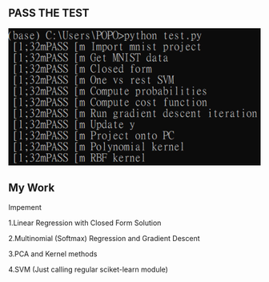 PASS THE TEST
---------------
![image](https://github.com/popolee0513/Data-Science-Skills-Practice/blob/master/Machine%20Learning%20Practice/Classify/Digit%20Recognition/PASS%20THE%20AUTOMATIC%20TEST.png)

My Work
-------------------------
Impement

1.Linear Regression with Closed Form Solution

2.Multinomial (Softmax) Regression and Gradient Descent

3.PCA and Kernel methods

4.SVM (Just calling regular sciket-learn module)
